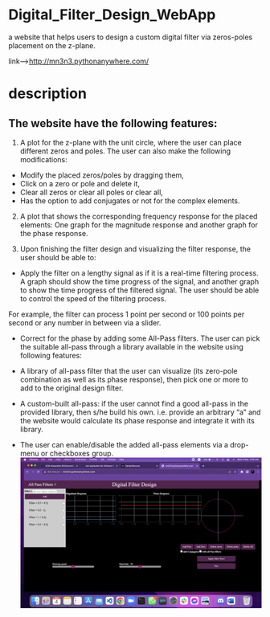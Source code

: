 # Digital_Filter_Design_WebApp
 a website that helps users to design a custom digital filter via zeros-poles placement on the z-plane.
 
 link-->http://mn3n3.pythonanywhere.com/

# description

## The website have the following features:


1. A plot for the z-plane with the unit circle, where the user can place different zeros and poles. The user can also make the following modifications:


- Modify the placed zeros/poles by dragging them,
- Click on a zero or pole and delete it,
- Clear all zeros or clear all poles or clear all,
- Has the option to add conjugates or not for the complex elements.


2. A plot that shows the corresponding frequency response for the placed elements: One graph for the magnitude response and another graph for the phase response.

3. Upon finishing the filter design and visualizing the filter response, the user should be able to:

- Apply the filter on a lengthy signal as if it is a real-time filtering process. A graph should show the time progress of the signal, and another graph to show the time progress of the filtered signal. The user should be able to control the speed of the filtering process. 
 
For example, the filter can
process 1 point per second or 100 points per second or any number in between via a slider.


- Correct for the phase by adding some All-Pass filters. The user can pick the suitable all-pass through a library
available in the website using following features:
- A library of all-pass filter that the user can visualize (its zero-pole combination as well as its phase
response), then pick one or more to add to the original design filter.


- A custom-built all-pass: if the user cannot find a good all-pass in the provided library, then s/he build his
own. i.e. provide an arbitrary “a” and the website would calculate its phase response and integrate it
with its library.


- The user can enable/disable the added all-pass elements via a drop-menu or checkboxes group.
![](image.png)
